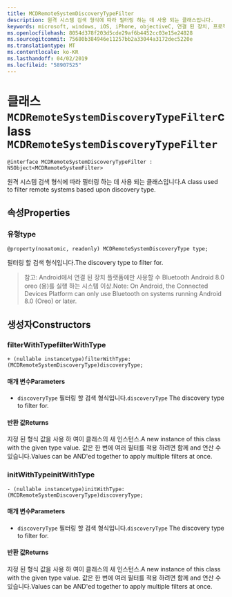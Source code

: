 ```yaml
---
title: MCDRemoteSystemDiscoveryTypeFilter
description: 원격 시스템 검색 형식에 따라 필터링 하는 데 사용 되는 클래스입니다.
keywords: microsoft, windows, iOS, iPhone, objectiveC, 연결 된 장치, 프로젝트 로마
ms.openlocfilehash: 8054d378f203d5cde29af6b4452cc03e15e24828
ms.sourcegitcommit: 75680b384946e11257bb2a33044a3172dec5220e
ms.translationtype: MT
ms.contentlocale: ko-KR
ms.lasthandoff: 04/02/2019
ms.locfileid: "58907525"
---
```

# <a name="class-mcdremotesystemdiscoverytypefilter"></a><span data-ttu-id="89f28-104">클래스 `MCDRemoteSystemDiscoveryTypeFilter`</span><span class="sxs-lookup"><span data-stu-id="89f28-104">class `MCDRemoteSystemDiscoveryTypeFilter`</span></span> 

```
@interface MCDRemoteSystemDiscoveryTypeFilter : NSObject<MCDRemoteSystemFilter>
```  

<span data-ttu-id="89f28-105">원격 시스템 검색 형식에 따라 필터링 하는 데 사용 되는 클래스입니다.</span><span class="sxs-lookup"><span data-stu-id="89f28-105">A class used to filter remote systems based upon discovery type.</span></span>

## <a name="properties"></a><span data-ttu-id="89f28-106">속성</span><span class="sxs-lookup"><span data-stu-id="89f28-106">Properties</span></span>

### <a name="type"></a><span data-ttu-id="89f28-107">유형</span><span class="sxs-lookup"><span data-stu-id="89f28-107">type</span></span>
`@property(nonatomic, readonly) MCDRemoteSystemDiscoveryType type;`

<span data-ttu-id="89f28-108">필터링 할 검색 형식입니다.</span><span class="sxs-lookup"><span data-stu-id="89f28-108">The discovery type to filter for.</span></span>

> <span data-ttu-id="89f28-109">참고: Android에서 연결 된 장치 플랫폼에만 사용할 수 Bluetooth Android 8.0 oreo (용)를 실행 하는 시스템 이상.</span><span class="sxs-lookup"><span data-stu-id="89f28-109">Note: On Android, the Connected Devices Platform can only use Bluetooth on systems running Android 8.0 (Oreo) or later.</span></span>

## <a name="constructors"></a><span data-ttu-id="89f28-110">생성자</span><span class="sxs-lookup"><span data-stu-id="89f28-110">Constructors</span></span>

### <a name="filterwithtype"></a><span data-ttu-id="89f28-111">filterWithType</span><span class="sxs-lookup"><span data-stu-id="89f28-111">filterWithType</span></span>
`+ (nullable instancetype)filterWithType:(MCDRemoteSystemDiscoveryType)discoveryType;`

#### <a name="parameters"></a><span data-ttu-id="89f28-112">매개 변수</span><span class="sxs-lookup"><span data-stu-id="89f28-112">Parameters</span></span> 
* <span data-ttu-id="89f28-113">`discoveryType` 필터링 할 검색 형식입니다.</span><span class="sxs-lookup"><span data-stu-id="89f28-113">`discoveryType` The discovery type to filter for.</span></span>

#### <a name="returns"></a><span data-ttu-id="89f28-114">반환 값</span><span class="sxs-lookup"><span data-stu-id="89f28-114">Returns</span></span>
<span data-ttu-id="89f28-115">지정 된 형식 값을 사용 하 여이 클래스의 새 인스턴스.</span><span class="sxs-lookup"><span data-stu-id="89f28-115">A new instance of this class with the given type value.</span></span> <span data-ttu-id="89f28-116">값은 한 번에 여러 필터를 적용 하려면 함께 and 연산 수 있습니다.</span><span class="sxs-lookup"><span data-stu-id="89f28-116">Values can be AND'ed together to apply multiple filters at once.</span></span>

### <a name="initwithtype"></a><span data-ttu-id="89f28-117">initWithType</span><span class="sxs-lookup"><span data-stu-id="89f28-117">initWithType</span></span>
`- (nullable instancetype)initWithType:(MCDRemoteSystemDiscoveryType)discoveryType;`

#### <a name="parameters"></a><span data-ttu-id="89f28-118">매개 변수</span><span class="sxs-lookup"><span data-stu-id="89f28-118">Parameters</span></span> 
* <span data-ttu-id="89f28-119">`discoveryType` 필터링 할 검색 형식입니다.</span><span class="sxs-lookup"><span data-stu-id="89f28-119">`discoveryType` The discovery type to filter for.</span></span>

#### <a name="returns"></a><span data-ttu-id="89f28-120">반환 값</span><span class="sxs-lookup"><span data-stu-id="89f28-120">Returns</span></span>
<span data-ttu-id="89f28-121">지정 된 형식 값을 사용 하 여이 클래스의 새 인스턴스.</span><span class="sxs-lookup"><span data-stu-id="89f28-121">A new instance of this class with the given type value.</span></span> <span data-ttu-id="89f28-122">값은 한 번에 여러 필터를 적용 하려면 함께 and 연산 수 있습니다.</span><span class="sxs-lookup"><span data-stu-id="89f28-122">Values can be AND'ed together to apply multiple filters at once.</span></span>